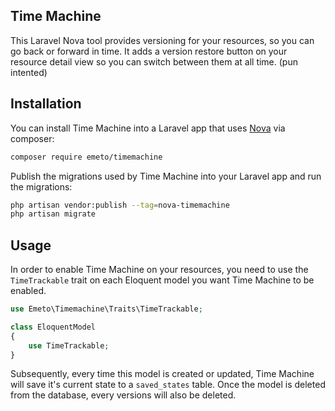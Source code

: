Time Machine
-
This Laravel Nova tool provides versioning for your resources, so you can go back or forward in time. It adds a version restore button on your resource detail view so you can switch between them at all time. (pun intented)

## Installation

You can install Time Machine into a Laravel app that uses [Nova](https://nova.laravel.com) via composer:

```bash
composer require emeto/timemachine
```

Publish the migrations used by Time Machine into your Laravel app and run the migrations:

```bash
php artisan vendor:publish --tag=nova-timemachine
php artisan migrate
```

## Usage
In order to enable Time Machine on your resources, you need to use the `TimeTrackable` trait on each Eloquent model you want Time Machine to be enabled.
```php
use Emeto\Timemachine\Traits\TimeTrackable;

class EloquentModel
{
    use TimeTrackable;
}    
```
Subsequently, every time this model is created or updated, Time Machine will save it's current state to a `saved_states` table. Once the model is deleted from the database, every versions will also be deleted.
